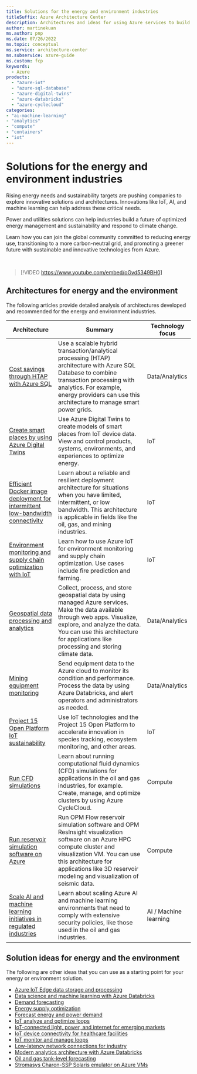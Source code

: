 ```yaml
---
title: Solutions for the energy and environment industries
titleSuffix: Azure Architecture Center
description: Architectures and ideas for using Azure services to build efficient, scalable, and reliable solutions in the energy and environment industries.
author: martinekuan
ms.author: pnp 
ms.date: 07/26/2022
ms.topic: conceptual
ms.service: architecture-center
ms.subservice: azure-guide
ms.custom: fcp 
keywords:
  - Azure
products:
  - "azure-iot"
  - "azure-sql-database"
  - "azure-digital-twins"
  - "azure-databricks"
  - "azure-cyclecloud"
categories:
- "ai-machine-learning"
- "analytics"
- "compute"
- "containers"
- "iot"
---
```


# Solutions for the energy and environment industries

Rising energy needs and sustainability targets are pushing companies to explore innovative solutions and architectures. Innovations like IoT, AI, and machine learning can help address these critical needs. 

Power and utilities solutions can help industries build a future of optimized energy management and sustainability and respond to climate change.

Learn how you can join the global community committed to reducing energy use, transitioning to a more carbon-neutral grid, and promoting a greener future with sustainable and innovative technologies from Azure.

<br>

> [!VIDEO https://www.youtube.com/embed/oGvd5349BH0]

## Architectures for energy and the environment

The following articles provide detailed analysis of architectures developed and recommended for the energy and environment industries.

| Architecture | Summary | Technology focus |
| ------- | ------- | ------- |
|[Cost savings through HTAP with Azure SQL](/azure/architecture/databases/idea/azure-sql-htap)|Use a scalable hybrid transaction/analytical processing (HTAP)  architecture with Azure SQL Database to combine transaction processing with analytics. For example, energy providers can use this architecture to manage smart power grids.|Data/Analytics|
|[Create smart places by using Azure Digital Twins](/azure/architecture/example-scenario/iot/smart-places)|Use Azure Digital Twins to create models of smart places from IoT device data. View and control products, systems, environments, and experiences to optimize energy.|IoT|
|[Efficient Docker image deployment for intermittent low-bandwidth connectivity](/azure/architecture/example-scenario/iot/efficient-docker-image-deployment)|Learn about a reliable and resilient deployment architecture for situations when you have limited, intermittent, or low bandwidth. This architecture is applicable in fields like the oil, gas, and mining industries.|IoT|
|[Environment monitoring and supply chain optimization with IoT](/azure/architecture/solution-ideas/articles/environment-monitoring-and-supply-chain-optimization) |Learn how to use Azure IoT for environment monitoring and supply chain optimization. Use cases include fire prediction and farming.|IoT|
|[Geospatial data processing and analytics](/azure/architecture/example-scenario/data/geospatial-data-processing-analytics-azure)|Collect, process, and store geospatial data by using managed Azure services. Make the data available through web apps. Visualize, explore, and analyze the data. You can use this architecture for applications like processing and storing climate data.|Data/Analytics|
|[Mining equipment monitoring](/azure/architecture/solution-ideas/articles/monitor-mining-equipment) |Send equipment data to the Azure cloud to monitor its condition and performance. Process the data by using Azure Databricks, and alert operators and administrators as needed.|Data/Analytics|
|[Project 15 Open Platform IoT sustainability](/azure/architecture/solution-ideas/articles/project-15-iot-sustainability)|Use IoT technologies and the Project 15 Open Platform to accelerate innovation in species tracking, ecosystem monitoring, and other areas.|IoT|
|[Run CFD simulations](/azure/architecture/example-scenario/infrastructure/hpc-cfd)|Learn about running computational fluid dynamics (CFD) simulations for applications in the oil and gas industries, for example. Create, manage, and optimize clusters by using Azure CycleCloud.|Compute|
|[Run reservoir simulation software on Azure](/azure/architecture/example-scenario/infrastructure/reservoir-simulation)|Run OPM Flow reservoir simulation software and OPM ResInsight visualization software on an Azure HPC compute cluster and visualization VM. You can use this architecture for applications like 3D reservoir modeling and visualization of seismic data. |Compute|
|[Scale AI and machine learning initiatives in regulated industries](/azure/architecture/example-scenario/ai/scale-ai-and-machine-learning-in-regulated-industries)|Learn about scaling Azure AI and machine learning environments that need to comply with extensive security policies, like those used in the oil and gas industries.|AI / Machine learning|

## Solution ideas for energy and the environment

The following are other ideas that you can use as a starting point for your energy or environment solution.
-	[Azure IoT Edge data storage and processing](/azure/architecture/solution-ideas/articles/data-storage-edge)
-	[Data science and machine learning with Azure Databricks](/azure/architecture/solution-ideas/articles/azure-databricks-data-science-machine-learning)
-	[Demand forecasting](/azure/architecture/solution-ideas/articles/demand-forecasting)
-	[Energy supply optimization](/azure/architecture/solution-ideas/articles/energy-supply-optimization) 
-	[Forecast energy and power demand](/azure/architecture/solution-ideas/articles/forecast-energy-power-demand)
-	[IoT analyze and optimize loops](/azure/architecture/example-scenario/iot/analyze-optimize-loop)
-	[IoT-connected light, power, and internet for emerging markets](/azure/architecture/solution-ideas/articles/iot-power-management)
-	[IoT device connectivity for healthcare facilities](/azure/architecture/solution-ideas/articles/healthcare-network)
-	[IoT monitor and manage loops](/azure/architecture/example-scenario/iot/monitor-manage-loop)
-	[Low-latency network connections for industry](/azure/architecture/solution-ideas/articles/low-latency-network)
-	[Modern analytics architecture with Azure Databricks](/azure/architecture/solution-ideas/articles/azure-databricks-modern-analytics-architecture)
-	[Oil and gas tank-level forecasting](/azure/architecture/solution-ideas/articles/oil-and-gas-tank-level-forecasting)
-	[Stromasys Charon-SSP Solaris emulator on Azure VMs](/azure/architecture/solution-ideas/articles/solaris-azure)
